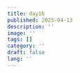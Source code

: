 ```yaml
---
title: day16
published: 2025-04-13
description: ''
image: ''
tags: []
category: ''
draft: false 
lang: ''
---
```

